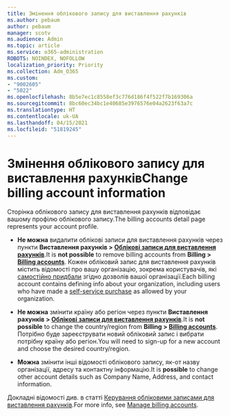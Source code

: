 ```yaml
---
title: Змінення облікового запису для виставлення рахунків
ms.author: pebaum
author: pebaum
manager: scotv
ms.audience: Admin
ms.topic: article
ms.service: o365-administration
ROBOTS: NOINDEX, NOFOLLOW
localization_priority: Priority
ms.collection: Adm_O365
ms.custom:
- "9002605"
- "5022"
ms.openlocfilehash: 8b5e7ec1c8558ef3c776d186f4f522f7b169306a
ms.sourcegitcommit: 8bc60ec34bc1e40685e3976576e04a2623f63a7c
ms.translationtype: HT
ms.contentlocale: uk-UA
ms.lasthandoff: 04/15/2021
ms.locfileid: "51819245"
---
```

# <a name="change-billing-account-information"></a><span data-ttu-id="6f7fd-102">Змінення облікового запису для виставлення рахунків</span><span class="sxs-lookup"><span data-stu-id="6f7fd-102">Change billing account information</span></span>

<span data-ttu-id="6f7fd-103">Сторінка облікового запису для виставлення рахунків відповідає вашому профілю облікового запису.</span><span class="sxs-lookup"><span data-stu-id="6f7fd-103">The billing accounts detail page represents your account profile.</span></span>

- <span data-ttu-id="6f7fd-104">**Не можна** видалити облікові записи для виставлення рахунків через пункти **Виставлення рахунків > [Облікові записи для виставлення рахунків](https://go.microsoft.com/fwlink/p/?linkid=2084771)**.</span><span class="sxs-lookup"><span data-stu-id="6f7fd-104">It is **not possible** to remove billing accounts from **Billing > [Billing accounts](https://go.microsoft.com/fwlink/p/?linkid=2084771)**.</span></span> <span data-ttu-id="6f7fd-105">Кожен обліковий запис для виставлення рахунків містить відомості про вашу організацію, зокрема користувачів, які [самостійно придбали](https://docs.microsoft.com/microsoft-365/commerce/subscriptions/manage-self-service-purchases-admins) згідно дозволів вашої організації.</span><span class="sxs-lookup"><span data-stu-id="6f7fd-105">Each billing account contains defining info about your organization, including users who have made a [self-service purchase](https://docs.microsoft.com/microsoft-365/commerce/subscriptions/manage-self-service-purchases-admins) as allowed by your organization.</span></span> 

- <span data-ttu-id="6f7fd-106">**Не можна** змінити країну або регіон через пункти **Виставлення рахунків > [Облікові записи для виставлення рахунків](https://go.microsoft.com/fwlink/p/?linkid=2084771)**.</span><span class="sxs-lookup"><span data-stu-id="6f7fd-106">It is **not possible** to change the country/region from **Billing > [Billing accounts](https://go.microsoft.com/fwlink/p/?linkid=2084771)**.</span></span> <span data-ttu-id="6f7fd-107">Потрібно буде зареєструвати новий обліковий запис і вибрати потрібну країну або регіон.</span><span class="sxs-lookup"><span data-stu-id="6f7fd-107">You will need to sign-up for a new account and choose the desired country/region.</span></span> 

- <span data-ttu-id="6f7fd-108">**Можна** змінити інші відомості облікового запису, як-от назву організації, адресу та контактну інформацію.</span><span class="sxs-lookup"><span data-stu-id="6f7fd-108">It is **possible** to change other account details such as Company Name, Address, and contact information.</span></span> 

<span data-ttu-id="6f7fd-109">Докладні відомості див. в статті [Керування обліковими записами для виставлення рахунків](https://docs.microsoft.com/microsoft-365/commerce/manage-billing-accounts).</span><span class="sxs-lookup"><span data-stu-id="6f7fd-109">For more info, see [Manage billing accounts](https://docs.microsoft.com/microsoft-365/commerce/manage-billing-accounts).</span></span> 
